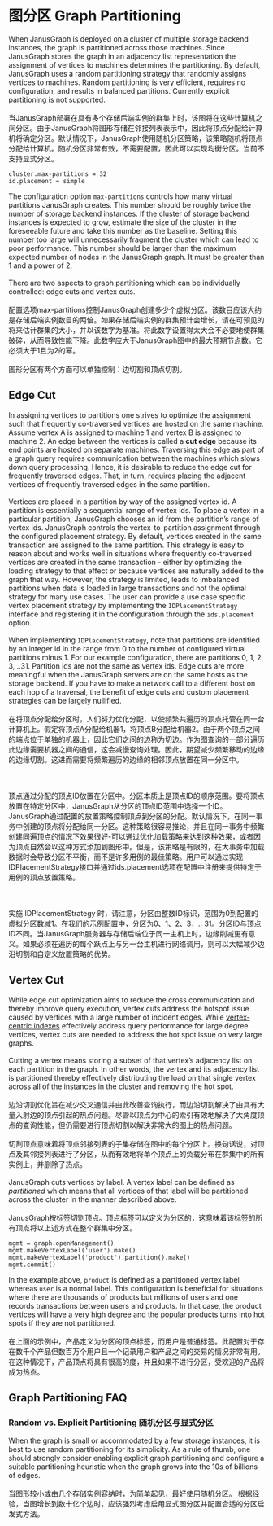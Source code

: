 # 图分区 Graph Partitioning

When JanusGraph is deployed on a cluster of multiple storage backend instances, the graph is partitioned across those machines. Since JanusGraph stores the graph in an adjacency list representation the assignment of vertices to machines determines the partitioning. By default, JanusGraph uses a random partitioning strategy that randomly assigns vertices to machines. Random partitioning is very efficient, requires no configuration, and results in balanced partitions. Currently explicit partitioning is not supported.<br /><br />当JanusGraph部署在具有多个存储后端实例的群集上时，该图将在这些计算机之间分区。由于JanusGraph将图形存储在邻接列表表示中，因此将顶点分配给计算机将确定分区。默认情况下，JanusGraph使用随机分区策略，该策略随机将顶点分配给计算机。随机分区非常有效，不需要配置，因此可以实现均衡分区。当前不支持显式分区。
```
cluster.max-partitions = 32
id.placement = simple
```
The configuration option `max-partitions` controls how many virtual partitions JanusGraph creates. This number should be roughly twice the number of storage backend instances. If the cluster of storage backend instances is expected to grow, estimate the size of the cluster in the foreseeable future and take this number as the baseline. Setting this number too large will unnecessarily fragment the cluster which can lead to poor performance. This number should be larger than the maximum expected number of nodes in the JanusGraph graph. It must be greater than 1 and a power of 2.<br /><br />There are two aspects to graph partitioning which can be individually controlled: edge cuts and vertex cuts.<br /><br />配置选项max-partitions控制JanusGraph创建多少个虚拟分区。该数目应该大约是存储后端实例数目的两倍。如果存储后端实例的群集预计会增长，请在可预见的将来估计群集的大小，并以该数字为基准。将此数字设置得太大会不必要地使群集破碎，从而导致性能下降。此数字应大于JanusGraph图中的最大预期节点数。它必须大于1且为2的幂。<br /><br />图形分区有两个方面可以单独控制：边切割和顶点切割。
<a name="edge-cut"></a>
## Edge Cut
In assigning vertices to partitions one strives to optimize the assignment such that frequently co-traversed vertices are hosted on the same machine. Assume vertex A is assigned to machine 1 and vertex B is assigned to machine 2. An edge between the vertices is called a **cut edge** because its end points are hosted on separate machines. Traversing this edge as part of a graph query requires communication between the machines which slows down query processing. Hence, it is desirable to reduce the edge cut for frequently traversed edges. That, in turn, requires placing the adjacent vertices of frequently traversed edges in the same partition.<br /><br />Vertices are placed in a partition by way of the assigned vertex id. A partition is essentially a sequential range of vertex ids. To place a vertex in a particular partition, JanusGraph chooses an id from the partition’s range of vertex ids. JanusGraph controls the vertex-to-partition assignment through the configured placement strategy. By default, vertices created in the same transaction are assigned to the same partition. This strategy is easy to reason about and works well in situations where frequently co-traversed vertices are created in the same transaction - either by optimizing the loading strategy to that effect or because vertices are naturally added to the graph that way. However, the strategy is limited, leads to imbalanced partitions when data is loaded in large transactions and not the optimal strategy for many use cases. The user can provide a use case specific vertex placement strategy by implementing the `IDPlacementStrategy` interface and registering it in the configuration through the `ids.placement` option.<br /><br />When implementing `IDPlacementStrategy`, note that partitions are identified by an integer id in the range from 0 to the number of configured virtual partitions minus 1. For our example configuration, there are partitions 0, 1, 2, 3, ..31. Partition ids are not the same as vertex ids. Edge cuts are more meaningful when the JanusGraph servers are on the same hosts as the storage backend. If you have to make a network call to a different host on each hop of a traversal, the benefit of edge cuts and custom placement strategies can be largely nullified.<br /><br />在将顶点分配给分区时，人们努力优化分配，以使频繁共遍历的顶点托管在同一台计算机上。假定将顶点A分配给机器1，将顶点B分配给机器2。由于两个顶点之间的端点位于单独的机器上，因此它们之间的边称为切边。作为图查询的一部分遍历此边缘需要机器之间的通信，这会减慢查询处理。因此，期望减少频繁移动的边缘的边缘切割。这进而需要将频繁遍历的边缘的相邻顶点放置在同一分区中。<br /><br />
<br /><br />顶点通过分配的顶点ID放置在分区中。分区本质上是顶点ID的顺序范围。要将顶点放置在特定分区中，JanusGraph从分区的顶点ID范围中选择一个ID。 JanusGraph通过配置的放置策略控制顶点到分区的分配。默认情况下，在同一事务中创建的顶点将分配给同一分区。这种策略很容易推论，并且在同一事务中频繁创建同遍顶点的情况下效果很好-可以通过优化加载策略来达到这种效果，或者因为顶点自然会以这种方式添加到图形中。但是，该策略是有限的，在大事务中加载数据时会导致分区不平衡，而不是许多用例的最佳策略。用户可以通过实现IDPlacementStrategy接口并通过ids.placement选项在配置中注册来提供特定于用例的顶点放置策略。<br /><br />
<br /><br />实施 IDPlacementStrategy 时，请注意，分区由整数ID标识，范围为0到配置的虚拟分区数减1。在我们的示例配置中，分区为0、1、2、3，.. 31。分区ID与顶点ID不同。当JanusGraph服务器与存储后端位于同一主机上时，边缘削减更有意义。如果必须在遍历的每个跃点上与另一台主机进行网络调用，则可以大幅减少边沿切割和自定义放置策略的优势。
<a name="vertex-cut"></a>
## Vertex Cut
While edge cut optimization aims to reduce the cross communication and thereby improve query execution, vertex cuts address the hotspot issue caused by vertices with a large number of incident edges. While [vertex-centric indexes](https://docs.janusgraph.org/index-management/index-performance/#vertex-centric-indexes) effectively address query performance for large degree vertices, vertex cuts are needed to address the hot spot issue on very large graphs.<br /><br />Cutting a vertex means storing a subset of that vertex’s adjacency list on each partition in the graph. In other words, the vertex and its adjacency list is partitioned thereby effectively distributing the load on that single vertex across all of the instances in the cluster and removing the hot spot.<br /><br />边沿切割优化旨在减少交叉通信并由此改善查询执行，而边沿切割解决了由具有大量入射边的顶点引起的热点问题。尽管以顶点为中心的索引有效地解决了大角度顶点的查询性能，但仍需要进行顶点切割以解决非常大的图上的热点问题。<br /><br />切割顶点意味着将顶点邻接列表的子集存储在图中的每个分区上。换句话说，对顶点及其邻接列表进行了分区，从而有效地将单个顶点上的负载分布在群集中的所有实例上，并删除了热点。<br /><br />JanusGraph cuts vertices by label. A vertex label can be defined as _partitioned_ which means that all vertices of that label will be partitioned across the cluster in the manner described above.<br /><br />JanusGraph按标签切割顶点。顶点标签可以定义为分区的，这意味着该标签的所有顶点将以上述方式在整个群集中分区。
```
mgmt = graph.openManagement()
mgmt.makeVertexLabel('user').make()
mgmt.makeVertexLabel('product').partition().make()
mgmt.commit()
```
In the example above, `product` is defined as a partitioned vertex label whereas `user` is a normal label. This configuration is beneficial for situations where there are thousands of products but millions of users and one records transactions between users and products. In that case, the product vertices will have a very high degree and the popular products turns into hot spots if they are not partitioned.<br /><br />在上面的示例中，产品定义为分区的顶点标签，而用户是普通标签。此配置对于存在数千个产品但数百万个用户且一个记录用户和产品之间的交易的情况非常有用。在这种情况下，产品顶点将具有很高的度，并且如果不进行分区，受欢迎的产品将成为热点。
<a name="graph-partitioning-faq"></a>
## Graph Partitioning FAQ
<a name="random-vs-explicit-partitioning"></a>
### Random vs. Explicit Partitioning 随机分区与显式分区
When the graph is small or accommodated by a few storage instances, it is best to use random partitioning for its simplicity. As a rule of thumb, one should strongly consider enabling explicit graph partitioning and configure a suitable partitioning heuristic when the graph grows into the 10s of billions of edges.<br /><br />当图形较小或由几个存储实例容纳时，为简单起见，最好使用随机分区。 根据经验，当图增长到数十亿个边时，应该强烈考虑启用显式图分区并配置合适的分区启发式方法。
